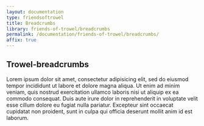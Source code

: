 ```yaml
---
layout: documentation
type: friendsoftrowel
title: Breadcrumbs
library: friends-of-trowel/breadcrumbs
permalink: /documentation/friends-of-trowel/breadcrumbs/
affix: true
---
```


##  Trowel-breadcrumbs

Lorem ipsum dolor sit amet, consectetur adipisicing elit, sed do eiusmod tempor incididunt ut labore et dolore magna aliqua. Ut enim ad minim veniam, quis nostrud exercitation ullamco laboris nisi ut aliquip ex ea commodo consequat. Duis aute irure dolor in reprehenderit in voluptate velit esse cillum dolore eu fugiat nulla pariatur. Excepteur sint occaecat cupidatat non proident, sunt in culpa qui officia deserunt mollit anim id est laborum.